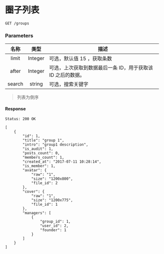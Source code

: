 # 圈子列表

```
GET /groups
```

### Parameters

| 名称 | 类型 | 描述 |
|:----:|:----:|----|
| limit | Integer | 可选，默认值 15 ，获取条数 |
| after | Integer | 可选，上次获取到数据最后一条 ID，用于获取该 ID 之后的数据。 |
| search | string | 可选，搜索关键字 |

> 列表为倒序

#### Response

```
Status: 200 OK
```
```json5
[
    {
        "id": 1,
        "title": "group 1",
        "intro": "group1 description",
        "is_audit": 1,
        "posts_count": 0,
        "members_count": 1,
        "created_at": "2017-07-11 10:28:14",
        "is_member": 1,
        "avatar": {
            "raw": "1",
            "size": "1200x800",
            "file_id": 2
        },
        "cover": {
            "raw": "1",
            "size": "1200x775",
            "file_id": 1
        },
        "managers": [
            {
                "group_id": 1,
                "user_id": 2,
                "founder": 1
            }
        ]
    }
]
```
